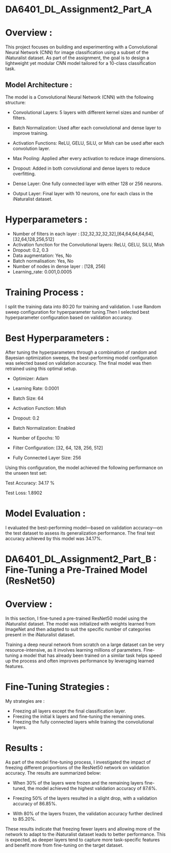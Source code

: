 # DA6401_DL_Assignment2_Part_A
# Overview :
This project focuses on building and experimenting with a Convolutional Neural Network (CNN) for image classification using a subset of the iNaturalist dataset. As part of the assignment, the goal is to design a lightweight yet modular CNN model tailored for a 10-class classification task.

## Model Architecture :
The model is a Convolutional Neural Network (CNN) with the following structure:

* Convolutional Layers: 5 layers with different kernel sizes and number of filters.

* Batch Normalization: Used after each convolutional and dense layer to improve training.

* Activation Functions: ReLU, GELU, SiLU, or Mish can be used after each convolution layer.

* Max Pooling: Applied after every activation to reduce image dimensions.

* Dropout: Added in both convolutional and dense layers to reduce overfitting.

* Dense Layer: One fully connected layer with either 128 or 256 neurons.

* Output Layer: Final layer with 10 neurons, one for each class in the iNaturalist dataset.

# Hyperparameters :
* Number of filters in each layer : [32,32,32,32,32],[64,64,64,64,64],[32,64,128,256,512]
* Activation function for the Convolutional layers: ReLU, GELU, SiLU, Mish
* Dropout: 0.2, 0.3
* Data augmentation: Yes, No
* Batch normalisation: Yes, No
* Number of nodes in dense layer : [128, 256]
* Learning_rate: 0.001,0.0005
# Training Process :
I split the training data into 80:20 for training and validation.
I use Random sweep configuration for hyperparameter tuning.Then I selected best hyperparameter configuration based on validation accuracy.
# Best Hyperparameters :
After tuning the hyperparameters through a combination of random and Bayesian optimization sweeps, the best-performing model configuration was selected based on validation accuracy. The final model was then retrained using this optimal setup.

* Optimizer: Adam

* Learning Rate: 0.0001

* Batch Size: 64

* Activation Function: Mish

* Dropout: 0.2

* Batch Normalization: Enabled

* Number of Epochs: 10

* Filter Configuration: [32, 64, 128, 256, 512]

* Fully Connected Layer Size: 256

Using this configuration, the model achieved the following performance on the unseen test set:

Test Accuracy: 34.17 %

Test Loss: 1.8902

# Model Evaluation :
I evaluated the best-performing model—based on validation accuracy—on the test dataset to assess its generalization performance. The final test accuracy achieved by this model was 34.17%.


# DA6401_DL_Assignment2_Part_B : Fine-Tuning a Pre-Trained Model (ResNet50)
# Overview :
In this section, I fine-tuned a pre-trained ResNet50 model using the iNaturalist dataset. The model was initialized with weights learned from ImageNet and then adapted to suit the specific number of categories present in the iNaturalist dataset.

Training a deep neural network from scratch on a large dataset can be very resource-intensive, as it involves learning millions of parameters. Fine-tuning a model that has already been trained on a similar task helps speed up the process and often improves performance by leveraging learned features.

# Fine-Tuning Strategies :
My strategies are :
* Freezing all layers except the final classification layer.
* Freezing the initial k layers and fine-tuning the remaining ones.
* Freezing the fully connected layers while training the convolutional layers.

# Results :
As part of the model fine-tuning process, I investigated the impact of freezing different proportions of the ResNet50 network on validation accuracy. The results are summarized below:

* When 30% of the layers were frozen and the remaining layers fine-tuned, the model achieved the highest validation accuracy of 87.6%.

* Freezing 50% of the layers resulted in a slight drop, with a validation accuracy of 86.85%.

* With 80% of the layers frozen, the validation accuracy further declined to 85.20%.

These results indicate that freezing fewer layers and allowing more of the network to adapt to the iNaturalist dataset leads to better performance. This is expected, as deeper layers tend to capture more task-specific features and benefit more from fine-tuning on the target dataset.


